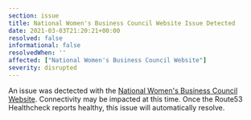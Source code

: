 ```yaml
---
section: issue
title: National Women's Business Council Website Issue Detected
date: 2021-03-03T21:20:21+00:00
resolved: false
informational: false
resolvedWhen: ''
affected: ["National Women's Business Council Website"]
severity: disrupted
---
```

An issue was dectected with the [National Women's Business Council Website](https://www.nwbc.gov).  Connectivity may be impacted at this time.  Once the Route53 Healthcheck reports healthy, this issue will automatically resolve.
